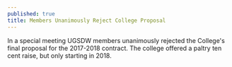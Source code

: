 ```yaml
---
published: true
title: Members Unanimously Reject College Proposal
---
```

In a special meeting UGSDW members unanimously rejected the College's final proposal for the 2017-2018 contract. The college offered a paltry ten cent raise, but only starting in 2018.
